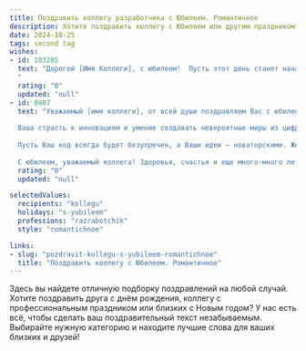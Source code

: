 ```yaml
---
title: Поздравить коллегу разработчика с Юбилеем. Романтичное
description: Хотите поздравить коллегу с Юбилеем или другим праздником? Наш ИИ создаст незабываемое поздравление, а вы обязательно выделитесь среди других.  
date: 2024-10-25
tags: second tag
wishes:
- id: 103285
  text: "Дорогой [Имя Коллеги], с юбилеем!  Пусть этот день станет началом новой, прекрасной главы в твоей жизни, полной вдохновения, как  великолепный код, написанный умелыми руками. Твой талант разработчика – это настоящая магия, которая создает чудеса в цифровом мире.  Пусть каждый твой проект будет успешен, а сердце – полно радости и любви.  Счастья тебе, дорогой коллега, и новых удивительных свершений!
  "
  rating: "0"
  updated: "null"
- id: 8807
  text: "Уважаемый [имя коллеги], от всей души поздравляем Вас с юбилеем! Желаем, чтобы каждый день Вашей жизни был наполнен вдохновением и созиданием, словно строки кода в руках талантливого разработчика.
  
  Ваша страсть к инновациям и умение создавать невероятные миры из цифр и алгоритмов восхищает нас. Вы — настоящий архитектор современных технологий, и мы гордимся тем, что работаем рядом с Вами.
  
  Пусть Ваш код всегда будет безупречен, а Ваши идеи — новаторскими. Желаем Вам неиссякаемого энтузиазма, неординарных решений и грандиозных достижений.
  
  С юбилеем, уважаемый коллега! Здоровья, счастья и еще много-много лет плодотворной работы!"
  rating: "0"
  updated: "null"

selectedValues:
  recipients: "kollegu"
  holidays: "s-yubileem"
  professions: "razrabotchik"
  style: "romantichnoe"

links:
- slug: "pozdravit-kollegu-s-yubileem-romantichnoe"
  title: "Поздравить коллегу с Юбилеем. Романтичное"
---
```


Здесь вы найдете отличную подборку поздравлений на любой случай.
Хотите поздравить друга с днём рождения, коллегу с профессиональным праздником или близких с Новым годом? У нас есть всё, чтобы сделать ваш поздравительный текст незабываемым. Выбирайте нужную категорию и находите лучшие слова для ваших близких и друзей!
